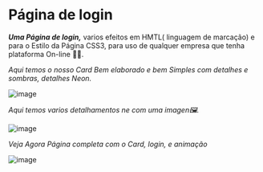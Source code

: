 # Página de login
***Uma Página de login,***
 varios efeitos em  HMTL( linguagem de marcação) e para o Estilo da Página CSS3, para uso de qualquer empresa  que tenha plataforma On-line :woman_technologist:.

*Aqui temos o nosso Card Bem elaborado e bem Simples com detalhes e sombras, detalhes Neon.*

![image](https://user-images.githubusercontent.com/108035638/180666833-90516812-a215-41a4-abd7-fc7e09550285.png) 



*Aqui temos varios detalhamentos ne com uma imagen:framed_picture:.*


![image](https://user-images.githubusercontent.com/108035638/180666877-46d94bea-6712-4ffa-916d-1a1abc528693.png)

*Veja Agora Página completa com o Card, login, e animação*


![image](https://user-images.githubusercontent.com/108035638/180666921-48850351-aa20-4a47-99ba-c13f28c49e2f.png)

